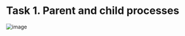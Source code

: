 # Task 1. Parent and child processes

![image](https://github.com/ilyaskalimullinn/os_task1_parent_children/assets/90423658/e70dca11-58f6-459d-9263-8b24650fa6cb)
